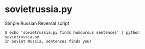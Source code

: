 sovietrussia.py
===============

Simple Russian Reversal script

    $ echo 'sovietrussia.py finds humourous sentences' | python sovietrussia.py
    In Soviet Russia, sentences finds you!
